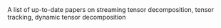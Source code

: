 ##
A list of up-to-date papers on streaming tensor decomposition, tensor tracking, dynamic tensor decomposition
